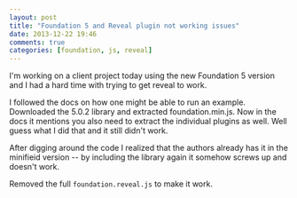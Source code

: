 ```yaml
---
layout: post
title: "Foundation 5 and Reveal plugin not working issues"
date: 2013-12-22 19:46
comments: true
categories: [foundation, js, reveal]
---
```

I'm working on a client project today using the new Foundation 5 version and I had a hard time with trying to get reveal to work.

I followed the docs on how one might be able to run an example. Downloaded the 5.0.2 library and extracted foundation.min.js. Now in the docs it mentions you also need to extract the individual plugins as well. Well guess what I did that and it still didn't work.

After digging around the code I realized that the authors already has it in the minifieid version -- by including the library again it somehow screws up and doesn't work. 

Removed the full ```foundation.reveal.js``` to make it work.
